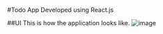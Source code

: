 #Todo App
Developed using React.js

##UI
This is how the application looks like.
![image](https://github.com/anshul-22/todoList-react/assets/99967537/106100ba-9474-473f-95f8-bf1f73993fec)
